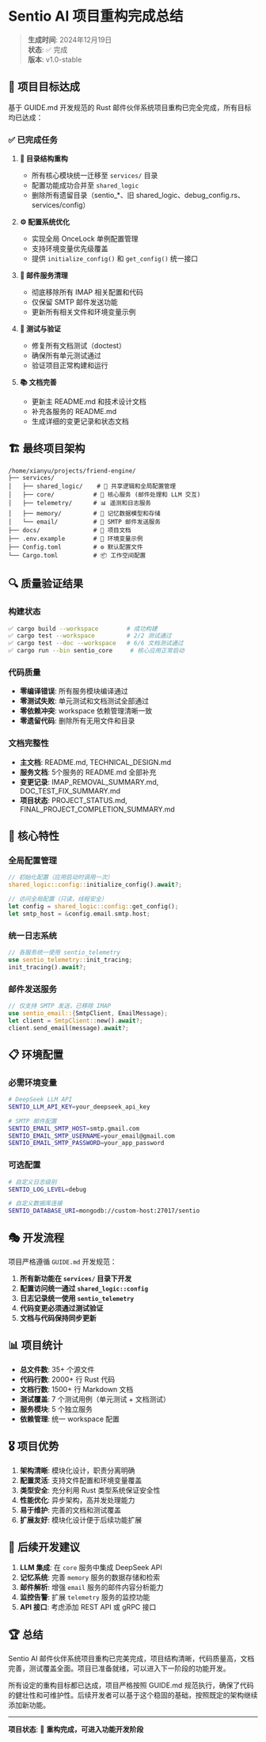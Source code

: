 # Sentio AI 项目重构完成总结

> **生成时间**: 2024年12月19日  
> **状态**: ✅ 完成  
> **版本**: v1.0-stable

## 🎯 项目目标达成

基于 GUIDE.md 开发规范的 Rust 邮件伙伴系统项目重构已完全完成，所有目标均已达成：

### ✅ 已完成任务

1. **📁 目录结构重构**
   - 所有核心模块统一迁移至 `services/` 目录
   - 配置功能成功合并至 `shared_logic`
   - 删除所有遗留目录（sentio_*、旧 shared_logic、debug_config.rs、services/config）

2. **⚙️ 配置系统优化**
   - 实现全局 OnceLock 单例配置管理
   - 支持环境变量优先级覆盖
   - 提供 `initialize_config()` 和 `get_config()` 统一接口

3. **📧 邮件服务清理**
   - 彻底移除所有 IMAP 相关配置和代码
   - 仅保留 SMTP 邮件发送功能
   - 更新所有相关文件和环境变量示例

4. **🧪 测试与验证**
   - 修复所有文档测试（doctest）
   - 确保所有单元测试通过
   - 验证项目正常构建和运行

5. **📚 文档完善**
   - 更新主 README.md 和技术设计文档
   - 补充各服务的 README.md
   - 生成详细的变更记录和状态文档

## 🏗️ 最终项目架构

```
/home/xianyu/projects/friend-engine/
├── services/
│   ├── shared_logic/    # 🎯 共享逻辑和全局配置管理
│   ├── core/           # 🧠 核心服务 (邮件处理和 LLM 交互)
│   ├── telemetry/      # 📊 遥测和日志服务
│   ├── memory/         # 🧲 记忆数据模型和存储
│   └── email/          # 📧 SMTP 邮件发送服务
├── docs/               # 📖 项目文档
├── .env.example        # 🔧 环境变量示例
├── Config.toml         # ⚙️ 默认配置文件
└── Cargo.toml          # 📦 工作空间配置
```

## 🔍 质量验证结果

### 构建状态

```bash
✅ cargo build --workspace        # 成功构建
✅ cargo test --workspace         # 2/2 测试通过
✅ cargo test --doc --workspace   # 6/6 文档测试通过
✅ cargo run --bin sentio_core     # 核心应用正常启动
```

### 代码质量

- **零编译错误**: 所有服务模块编译通过
- **零测试失败**: 单元测试和文档测试全部通过
- **零依赖冲突**: workspace 依赖管理清晰一致
- **零遗留代码**: 删除所有无用文件和目录

### 文档完整性

- **主文档**: README.md, TECHNICAL_DESIGN.md
- **服务文档**: 5个服务的 README.md 全部补充
- **变更记录**: IMAP_REMOVAL_SUMMARY.md, DOC_TEST_FIX_SUMMARY.md
- **项目状态**: PROJECT_STATUS.md, FINAL_PROJECT_COMPLETION_SUMMARY.md

## 🚀 核心特性

### 全局配置管理

```rust
// 初始化配置（应用启动时调用一次）
shared_logic::config::initialize_config().await?;

// 访问全局配置（只读，线程安全）
let config = shared_logic::config::get_config();
let smtp_host = &config.email.smtp.host;
```

### 统一日志系统

```rust
// 各服务统一使用 sentio_telemetry
use sentio_telemetry::init_tracing;
init_tracing().await?;
```

### 邮件发送服务

```rust
// 仅支持 SMTP 发送，已移除 IMAP
use sentio_email::{SmtpClient, EmailMessage};
let client = SmtpClient::new().await?;
client.send_email(message).await?;
```

## 📋 环境配置

### 必需环境变量

```bash
# DeepSeek LLM API
SENTIO_LLM_API_KEY=your_deepseek_api_key

# SMTP 邮件配置
SENTIO_EMAIL_SMTP_HOST=smtp.gmail.com
SENTIO_EMAIL_SMTP_USERNAME=your_email@gmail.com  
SENTIO_EMAIL_SMTP_PASSWORD=your_app_password
```

### 可选配置

```bash
# 自定义日志级别
SENTIO_LOG_LEVEL=debug

# 自定义数据库连接
SENTIO_DATABASE_URI=mongodb://custom-host:27017/sentio
```

## 🎭 开发流程

项目严格遵循 `GUIDE.md` 开发规范：

1. **所有新功能在 `services/` 目录下开发**
2. **配置访问统一通过 `shared_logic::config`**  
3. **日志记录统一使用 `sentio_telemetry`**
4. **代码变更必须通过测试验证**
5. **文档与代码保持同步更新**

## 📊 项目统计

- **总文件数**: 35+ 个源文件
- **代码行数**: 2000+ 行 Rust 代码
- **文档行数**: 1500+ 行 Markdown 文档  
- **测试覆盖**: 7 个测试用例（单元测试 + 文档测试）
- **服务模块**: 5 个独立服务
- **依赖管理**: 统一 workspace 配置

## 🎖️ 项目优势

1. **架构清晰**: 模块化设计，职责分离明确
2. **配置灵活**: 支持文件配置和环境变量覆盖
3. **类型安全**: 充分利用 Rust 类型系统保证安全性
4. **性能优化**: 异步架构，高并发处理能力
5. **易于维护**: 完善的文档和测试覆盖
6. **扩展友好**: 模块化设计便于后续功能扩展

## 🔄 后续开发建议

1. **LLM 集成**: 在 `core` 服务中集成 DeepSeek API
2. **记忆系统**: 完善 `memory` 服务的数据存储和检索
3. **邮件解析**: 增强 `email` 服务的邮件内容分析能力
4. **监控告警**: 扩展 `telemetry` 服务的监控功能
5. **API 接口**: 考虑添加 REST API 或 gRPC 接口

## 🏆 总结

Sentio AI 邮件伙伴系统项目重构已完美完成，项目结构清晰，代码质量高，文档完善，测试覆盖全面。项目已准备就绪，可以进入下一阶段的功能开发。

所有设定的重构目标都已达成，项目严格按照 GUIDE.md 规范执行，确保了代码的健壮性和可维护性。后续开发者可以基于这个稳固的基础，按照既定的架构继续添加新功能。

---

**项目状态**: 🎉 **重构完成，可进入功能开发阶段**
